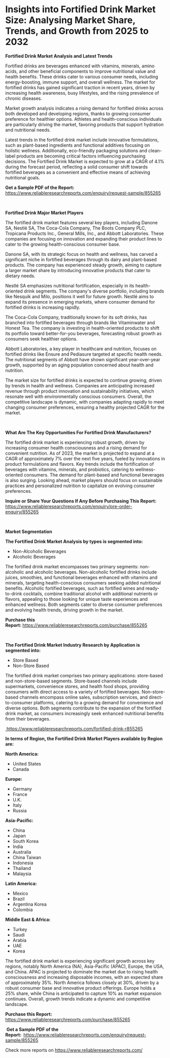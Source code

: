 <p><h1>Insights into Fortified Drink Market Size: Analysing Market Share, Trends, and Growth from 2025 to 2032</h1></p><p><strong>Fortified Drink Market Analysis and Latest Trends</strong></p>
<p><p>Fortified drinks are beverages enhanced with vitamins, minerals, amino acids, and other beneficial components to improve nutritional value and health benefits. These drinks cater to various consumer needs, including energy-boosting, immune support, and overall wellness. The market for fortified drinks has gained significant traction in recent years, driven by increasing health awareness, busy lifestyles, and the rising prevalence of chronic diseases.</p><p>Market growth analysis indicates a rising demand for fortified drinks across both developed and developing regions, thanks to growing consumer preference for healthier options. Athletes and health-conscious individuals are particularly driving the market, favoring products that support hydration and nutritional needs.</p><p>Latest trends in the fortified drink market include innovative formulations, such as plant-based ingredients and functional additives focusing on holistic wellness. Additionally, eco-friendly packaging solutions and clean-label products are becoming critical factors influencing purchasing decisions. The Fortified Drink Market is expected to grow at a CAGR of 4.1% during the forecast period, reflecting a solid consumer shift towards fortified beverages as a convenient and effective means of achieving nutritional goals.</p></p>
<p><strong>Get a Sample PDF of the Report:&nbsp;</strong> <a href="https://www.reliableresearchreports.com/enquiry/request-sample/855265?utm_campaign=2290&utm_medium=2&utm_source=Github&utm_content=ia&utm_term=07042025&utm_id=fortified-drink">https://www.reliableresearchreports.com/enquiry/request-sample/855265</a></p>
<p>&nbsp;</p>
<p><strong>Fortified Drink Major Market Players</strong></p>
<p><p>The fortified drink market features several key players, including Danone SA, Nestlé SA, The Coca-Cola Company, The Boots Company PLC, Tropicana Products Inc., General Mills, Inc., and Abbott Laboratories. These companies are focusing on innovation and expanding their product lines to cater to the growing health-conscious consumer base.</p><p>Danone SA, with its strategic focus on health and wellness, has carved a significant niche in fortified beverages through its dairy and plant-based products. The company has experienced steady growth, aiming to capture a larger market share by introducing innovative products that cater to dietary needs. </p><p>Nestlé SA emphasizes nutritional fortification, especially in its health-oriented drink segments. The company's diverse portfolio, including brands like Nesquik and Milo, positions it well for future growth. Nestlé aims to expand its presence in emerging markets, where consumer demand for fortified drinks is increasing rapidly.</p><p>The Coca-Cola Company, traditionally known for its soft drinks, has branched into fortified beverages through brands like Vitaminwater and Honest Tea. The company is investing in health-oriented products to shift its portfolio toward better-for-you beverages, forecasting robust growth as consumers seek healthier options.</p><p>Abbott Laboratories, a key player in healthcare and nutrition, focuses on fortified drinks like Ensure and Pediasure targeted at specific health needs. The nutritional segments of Abbott have shown significant year-over-year growth, supported by an aging population concerned about health and nutrition.</p><p>The market size for fortified drinks is expected to continue growing, driven by trends in health and wellness. Companies are anticipating increased revenue through product innovation and sustainability initiatives, which resonate well with environmentally conscious consumers. Overall, the competitive landscape is dynamic, with companies adapting rapidly to meet changing consumer preferences, ensuring a healthy projected CAGR for the market.</p></p>
<p>&nbsp;</p>
<p><strong>What Are The Key Opportunities For Fortified Drink Manufacturers?</strong></p>
<p><p>The fortified drink market is experiencing robust growth, driven by increasing consumer health consciousness and a rising demand for convenient nutrition. As of 2023, the market is projected to expand at a CAGR of approximately 7% over the next five years, fueled by innovations in product formulations and flavors. Key trends include the fortification of beverages with vitamins, minerals, and probiotics, catering to wellness-oriented consumers. The demand for plant-based and functional beverages is also surging. Looking ahead, market players should focus on sustainable practices and personalized nutrition to capitalize on evolving consumer preferences.</p></p>
<p><strong>Inquire or Share Your Questions If Any Before Purchasing This Report:</strong> <a href="https://www.reliableresearchreports.com/enquiry/pre-order-enquiry/855265?utm_campaign=2290&utm_medium=2&utm_source=Github&utm_content=ia&utm_term=07042025&utm_id=fortified-drink">https://www.reliableresearchreports.com/enquiry/pre-order-enquiry/855265</a></p>
<p>&nbsp;</p>
<p><strong>Market Segmentation</strong></p>
<p><strong>The Fortified Drink Market Analysis by types is segmented into:</strong></p>
<p><ul><li>Non-Alcoholic Beverages</li><li>Alcoholic Beverages</li></ul></p>
<p><p>The fortified drink market encompasses two primary segments: non-alcoholic and alcoholic beverages. Non-alcoholic fortified drinks include juices, smoothies, and functional beverages enhanced with vitamins and minerals, targeting health-conscious consumers seeking added nutritional benefits. Alcoholic fortified beverages, such as fortified wines and ready-to-drink cocktails, combine traditional alcohol with additional nutrients or flavors, appealing to those looking for unique taste experiences and enhanced wellness. Both segments cater to diverse consumer preferences and evolving health trends, driving growth in the market.</p></p>
<p><strong>Purchase this Report:&nbsp;</strong><a href="https://www.reliableresearchreports.com/purchase/855265?utm_campaign=2290&utm_medium=2&utm_source=Github&utm_content=ia&utm_term=07042025&utm_id=fortified-drink">https://www.reliableresearchreports.com/purchase/855265</a></p>
<p>&nbsp;</p>
<p><strong>The Fortified Drink Market Industry Research by Application is segmented into:</strong></p>
<p><ul><li>Store Based</li><li>Non-Store Based</li></ul></p>
<p><p>The fortified drink market comprises two primary applications: store-based and non-store-based segments. Store-based channels include supermarkets, convenience stores, and health food shops, providing consumers with direct access to a variety of fortified beverages. Non-store-based channels encompass online sales, subscription services, and direct-to-consumer platforms, catering to a growing demand for convenience and diverse options. Both segments contribute to the expansion of the fortified drink market, as consumers increasingly seek enhanced nutritional benefits from their beverages.</p></p>
<p><a href="https://www.reliableresearchreports.com/fortified-drink-r855265?utm_campaign=2290&utm_medium=2&utm_source=Github&utm_content=ia&utm_term=07042025&utm_id=fortified-drink">&nbsp;https://www.reliableresearchreports.com/fortified-drink-r855265</a></p>
<p><strong>In terms of Region, the Fortified Drink Market Players available by Region are:</strong></p>
<p>
    <p> <strong> North America: </strong>
        <ul>
            <li>United States</li>
            <li>Canada</li>
        </ul>
        </p> 
    <p> <strong> Europe: </strong>
        <ul>
            <li>Germany</li>
            <li>France</li>
            <li>U.K.</li>
            <li>Italy</li>
            <li>Russia</li>
        </ul>
        </p> 
    <p> <strong> Asia-Pacific: </strong>
        <ul>
            <li>China</li>
            <li>Japan</li>
            <li>South Korea</li>
            <li>India</li>
            <li>Australia</li>
            <li>China Taiwan</li>
            <li>Indonesia</li>
            <li>Thailand</li>
            <li>Malaysia</li>
        </ul>
        </p> 
    <p> <strong> Latin America: </strong>
        <ul>
            <li>Mexico</li>
            <li>Brazil</li>
            <li>Argentina Korea</li>
            <li>Colombia</li>
        </ul>
        </p> 
    <p> <strong> Middle East & Africa: </strong>
        <ul>
            <li>Turkey</li>
            <li>Saudi</li>
            <li>Arabia</li>
            <li>UAE</li>
            <li>Korea</li>
        </ul>
    </p>
    </p>
<p><p>The fortified drink market is experiencing significant growth across key regions, notably North America (NA), Asia-Pacific (APAC), Europe, the USA, and China. APAC is projected to dominate the market due to rising health consciousness and increasing disposable incomes, with an expected share of approximately 35%. North America follows closely at 30%, driven by a robust consumer base and innovative product offerings. Europe holds a 25% share, while China is anticipated to capture 10% as market expansion continues. Overall, growth trends indicate a dynamic and competitive landscape.</p></p>
<p><strong>Purchase this Report: </strong><a href="https://www.reliableresearchreports.com/purchase/855265?utm_campaign=2290&utm_medium=2&utm_source=Github&utm_content=ia&utm_term=07042025&utm_id=fortified-drink">https://www.reliableresearchreports.com/purchase/855265</a></p>
<p>&nbsp;<strong>Get a Sample PDF of the Report:&nbsp;&nbsp;</strong><a href="https://www.reliableresearchreports.com/enquiry/request-sample/855265?utm_campaign=2290&utm_medium=2&utm_source=Github&utm_content=ia&utm_term=07042025&utm_id=fortified-drink">https://www.reliableresearchreports.com/enquiry/request-sample/855265</a></p>
<p><strong></strong></p>
<p>Check more reports on <a href="https://www.reliableresearchreports.com/?utm_campaign=2290&utm_medium=2&utm_source=Github&utm_content=ia&utm_term=07042025&utm_id=fortified-drink">https://www.reliableresearchreports.com/</a></p>